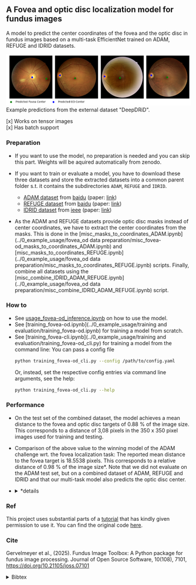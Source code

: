 ## A Fovea and optic disc localization model for fundus images
A model to predict the center coordinates of the fovea and the optic disc in fundus images based on a multi-task EfficientNet trained on ADAM, REFUGE and IDRID datasets.

<img src="../fundus_image_toolbox/fovea_od_localization/ex1.png" alt="Example image" width="800"/>
<br>Example predictions from the external dataset "DeepDRiD".

<br>

[x] Works on tensor images <br>
[x] Has batch support

### Preparation
- If you want to use the model, no preparation is needed and you can skip this part. Weights will be aquired automatically from zenodo.
- If you want to train or evaluate a model, you have to download these three datasets and store the extracted datasets into a common parent folder s.t. it contains the subdirectories `ADAM`, `REFUGE` and `IDRID`.
    - [ADAM dataset](https://doi.org/10.48550/arXiv.2202.07983) from [baidu](https://ai.baidu.com/broad/download) (paper: [link](https://doi.org/10.1109/TMI.2022.3172773))
    - [REFUGE dataset](https://doi.org/10.48550/arXiv.1910.03667) from [baidu](https://ai.baidu.com/broad/download) (paper: [link](https://doi.org/10.1016/j.media.2019.101570))
    - [IDRID dataset](https://doi.org/10.1016/j.media.2019.101561) from [ieee](https://ieee-dataport.org/open-access/indian-diabetic-retinopathy-image-dataset-idrid) (paper: [link](https://doi.org/10.1016/j.media.2019.101561))

- As the ADAM and REFUGE datasets provide optic disc masks instead of center coordinates, we have to extract the center coordinates from the masks. This is done in the [misc_masks_to_coordinates_ADAM.ipynb](../0_example_usage/fovea_od data preparation/misc_fovea-od_masks_to_coordinates_ADAM.ipynb) and [misc_masks_to_coordinates_REFUGE.ipynb](../0_example_usage/fovea_od data preparation/misc_masks_to_coordinates_REFUGE.ipynb) scripts. Finally, combine all datasets using the [misc_combine_IDRID_ADAM_REFUGE.ipynb](../0_example_usage/fovea_od data preparation/misc_combine_IDRID_ADAM_REFUGE.ipynb) script.

### How to
- See [usage_fovea-od_inference.ipynb](../0_example_usage/usage_fovea-od_inference.ipynb) on how to use the model.
- See [training_fovea-od.ipynb](../0_example_usage/training and evaluation/training_fovea-od.ipynb) for training a model from scratch.
- See [training_fovea-cli.ipynb](../0_example_usage/training and evaluation/training_fovea-od_cli.py) for training a model from the command line:
    You can pass a config file
    ```bash
    python training_fovea-od_cli.py --config /path/to/config.yaml
    ```
    Or, instead, set the respective config entries via command line arguments, see the help:
    ```bash
    python training_fovea-od_cli.py --help
    ```

### Performance
- On the test set of the combined dataset, the model achieves a mean distance to the fovea and optic disc targets of 0.88 % of the image size. This corresponds to a distance of 3,08 pixels in the 350 x 350 pixel images used for training and testing.
- Comparison of the above value to the winning model of the ADAM challenge wrt. the fovea localization task: The reported mean distance to the fovea target is 18.5538 pixels. This corresponds to a relative distance of 0.98 % of the image size*. Note that we did not evaluate on the ADAM test set, but on a combined dataset of ADAM, REFUGE and IDRID and that our multi-task model also predicts the optic disc center.

- <details>
    <summary>*details</summary>
    The ADAM dataset consists of 824 images sized 2124 x 2056 pixels and 376 images sized 1444 x 1444 pixels. The average side length of a squared image would be 0.5 * ((824(2124 + 2056)+376(1444*2)) / 1200) = 1887.59 pixels. Hence, the normalized distance of the winning model of the ADAM challenge is 18.5538 pixels / 1887.59 pixels = 0.0098.
    </details>

### Ref
This project uses substantial parts of a [tutorial](https://python.plainenglish.io/single-object-detection-with-pytorch-step-by-step-96430358ae9d) that has kindly given permission to use it. You can find the original code [here](https://github.com/dorzv/ComputerVision/blob/cc41b9d40af2b8b878f1352ec1308f031ad5b3f6/single_object_detection/Pytorch_Single_Object_Detection.ipynb).


### Cite

Gervelmeyer et al., (2025). Fundus Image Toolbox: A Python package for fundus image processing. Journal of Open Source Software, 10(108), 7101, https://doi.org/10.21105/joss.07101

<details>
<summary>Bibtex</summary>

```bibtex
@article{Gervelmeyer2025-fit,
  title     = "Fundus Image Toolbox: A Python package for fundus image processing",
  author    = "Gervelmeyer, Julius and M{\"u}ller, Sarah and Huang, Ziwei and Berens, Philipp",
  journal   = "Journal of Open Source Software",
  publisher = "The Open Journal",
  volume    =  10,
  number    =  108,
  pages     = "7101",
  month     =  apr,
  year      =  2025,
  doi       = "https://doi.org/10.21105/joss.07101",
  }
```

</details>
<br>